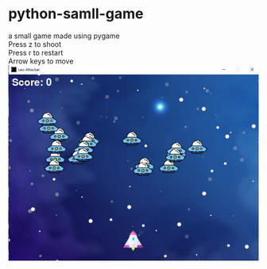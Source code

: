 # python-samll-game
a small game made using pygame  
Press z to shoot  
Press r to restart  
Arrow keys to move
![alt text](https://github.com/catt2k/python-samll-game/blob/master/game.jpeg)
